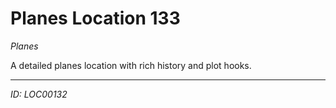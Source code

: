 # Planes Location 133

*Planes*

A detailed planes location with rich history and plot hooks.

---
*ID: LOC00132*
